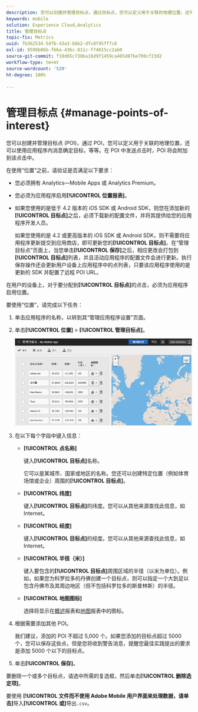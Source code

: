 ```yaml
---
description: 您可以创建并管理目标点，通过目标点，您可以定义用于关联的地理位置，还可以使用应用程序内消息确定目标，等等。当在某个目标点中发送点击时，该目标点会附加到该点击。
keywords: mobile
solution: Experience Cloud,Analytics
title: 管理目标点
topic-fix: Metrics
uuid: 7b362534-54fb-43a3-b6b2-dfc8f45ff7c6
exl-id: 9598b06b-fb6a-436c-811c-f74015cc2ab0
source-git-commit: f18d65c738ba16d9f1459ca485d87be708cf23d2
workflow-type: tm+mt
source-wordcount: '529'
ht-degree: 100%

---
```


# 管理目标点 {#manage-points-of-interest}

您可以创建并管理目标点 (POI)，通过 POI，您可以定义用于关联的地理位置，还可以使用应用程序内消息确定目标，等等。在 POI 中发送点击时，POI 将会附加到该点击中。

在使用“位置”之前，请验证是否满足以下要求：

* 您必须拥有 Analytics—Mobile Apps 或 Analytics Premium。
* 您必须为应用程序启用&#x200B;**[!UICONTROL 位置报表]**。
* 如果您使用的是低于 4.2 版本的 iOS SDK 或 Android SDK，则您在添加新的&#x200B;**[!UICONTROL 目标点]**&#x200B;之后，必须下载新的配置文件，并将其提供给您的应用程序开发人员。

   如果您使用的是 4.2 或更高版本的 iOS SDK 或 Android SDK，则不需要将应用程序更新提交到应用商店，即可更新您的&#x200B;**[!UICONTROL 目标点]**。在“管理目标点”页面上，当您单击&#x200B;**[!UICONTROL 保存]**&#x200B;之后，相应更改会打包到&#x200B;**[!UICONTROL 目标点]**&#x200B;列表，并且活动应用程序的配置文件会进行更新。执行保存操作还会更新用户设备上应用程序中的点列表，只要该应用程序使用的是更新的 SDK 并配置了远程 POI URL。

在用户的设备上，对于要分配到&#x200B;**[!UICONTROL 目标点]**&#x200B;的点击，必须为应用程序启用位置。

要使用“位置”，请完成以下任务：

1. 单击应用程序的名称，以转到其“管理应用程序设置”页面。
1. 单击&#x200B;**[!UICONTROL 位置]** > **[!UICONTROL 管理目标点]**。

   ![步骤结果](assets/poi.png)

1. 在以下每个字段中键入信息：

   * **[!UICONTROL 点名称]**

      键入&#x200B;**[!UICONTROL 目标点]**&#x200B;名称。

      它可以是某城市、国家或地区的名称。您还可以创建特定位置（例如体育场馆或企业）周围的&#x200B;**[!UICONTROL 目标点]**。

   * **[!UICONTROL 纬度]**

      键入&#x200B;**[!UICONTROL 目标点]**&#x200B;的纬度。您可以从其他来源查找此信息，如 Internet。

   * **[!UICONTROL 经度]**

      键入&#x200B;**[!UICONTROL 目标点]**&#x200B;的经度。您可以从其他来源查找此信息，如 Internet。

   * **[!UICONTROL 半径（米）]**

      键入要包含的&#x200B;**[!UICONTROL 目标点]**&#x200B;周围区域的半径（以米为单位）。例如，如果您为科罗拉多的丹佛创建一个目标点，则可以指定一个大到足以包含丹佛市及其周边地区（但不包括科罗拉多的斯普林斯）的半径。

   * **[!UICONTROL 地图图标]**

      选择将显示在[概述](/help/using/location/c-location-overview.md)报表和[地图](/help/using/location/c-map-points.md)报表中的图标。

1. 根据需要添加其他 POI。

   我们建议，添加的 POI 不超过 5,000 个。如果您添加的目标点超过 5000 个，您可以保存这些点，但是您将收到警告消息，提醒您最佳实践提出的要求是添加 5000 个以下的目标点。

1. 单击&#x200B;**[!UICONTROL 保存]**。

要删除一个或多个目标点，请选中所需的复选框，然后单击&#x200B;**[!UICONTROL 删除选定项]**。

要使用 **[!UICONTROL 文件而不使用 Adobe Mobile 用户界面来处理数据，请单击]**&#x200B;导入&#x200B;**[!UICONTROL 或]**&#x200B;导出`.csv`。
